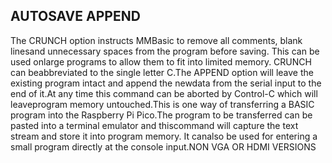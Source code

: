 ## AUTOSAVE APPEND

The CRUNCH option instructs MMBasic to remove all comments, blank linesand unnecessary spaces from the program before saving. This can be used onlarge programs to allow them to fit into limited memory. CRUNCH can beabbreviated to the single letter C.The APPEND option will leave the existing program intact and append the newdata from the serial input to the end of it.At any time this command can be aborted by Control-C which will leaveprogram memory untouched.This is one way of transferring a BASIC program into the Raspberry Pi Pico.The program to be transferred can be pasted into a terminal emulator and thiscommand will capture the text stream and store it into program memory. It canalso be used for entering a small program directly at the console input.NON VGA OR HDMI VERSIONS